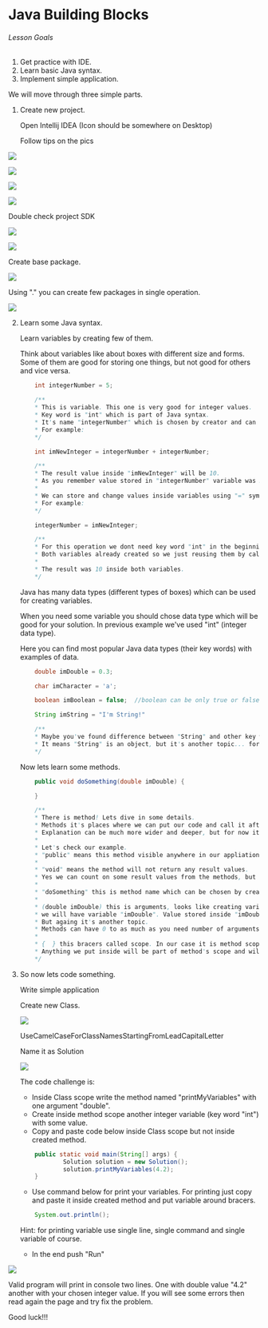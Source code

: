 # Java Building Blocks

###### Lesson Goals

1. Get practice with IDE.
2. Learn basic Java syntax.
3. Implement simple application.

We will move through three simple parts.

1. Create new project.

   Open Intellij IDEA (Icon should be somewhere on Desktop)

   Follow tips on the pics

![](https://github.com/akhambir/JavaBuildingBlocks/blob/master/resources/img/icon_1.png)

![](https://github.com/akhambir/JavaBuildingBlocks/blob/master/resources/img/icon_9.png)

![](https://github.com/akhambir/JavaBuildingBlocks/blob/master/resources/img/icon_10.png)

![](https://github.com/akhambir/JavaBuildingBlocks/blob/master/resources/img/icon_2.png)

Double check project SDK

![](https://github.com/akhambir/JavaBuildingBlocks/blob/master/resources/img/icon_7.png)

![](https://github.com/akhambir/JavaBuildingBlocks/blob/master/resources/img/icon_4.png)

Create base package.

![](https://github.com/akhambir/JavaBuildingBlocks/blob/master/resources/img/icon_8.png)

Using "." you can create few packages in single operation.

![](https://github.com/akhambir/JavaBuildingBlocks/blob/master/resources/img/icon_3.png)


2. Learn some Java syntax.

   Learn variables by creating few of them.

   Think about variables like about boxes with different size and forms.
   Some of them are good for storing one things, but not good for others and vice versa.

    ```java
        int integerNumber = 5;

        /**
        * This is variable. This one is very good for integer values.
        * Key word is "int" which is part of Java syntax.
        * It's name "integerNumber" which is chosen by creator and can be user for calling it again
        * For example:
        */

        int imNewInteger = integerNumber + integerNumber;

        /**
        * The result value inside "imNewInteger" will be 10.
        * As you remember value stored in "integerNumber" variable was 5.
        *
        * We can store and change values inside variables using "=" symbol.
        * For example:
        */

        integerNumber = imNewInteger;

        /**
        * For this operation we dont need key word "int" in the beginning of the string.
        * Both variables already created so we just reusing them by calling their names.
        *
        * The result was 10 inside both variables.
        */

    ```

    Java has many data types (different types of boxes) which can be used for creating variables.

    When you need some variable you should chose data type which will be good for your solution.
    In previous example we've used "int" (integer data type).

    Here you can find most popular Java data types (their key words) with examples of data.


    ```java
        double imDouble = 0.3;

        char imCharacter = 'a';

        boolean imBoolean = false;  //boolean can be only true or false

        String imString = "I'm String!"

        /**
        * Maybe you've found difference between "String" and other key words. Yes "String" starts from capital letter.
        * It means "String" is an object, but it's another topic... for now just keep it in mind.
        */
    ```

    Now lets learn some methods.

    ```java
        public void doSomething(double imDouble) {

        }

        /**
        * There is method! Lets dive in some details.
        * Methods it's places where we can put our code and call it after from some other part of the program.
        * Explanation can be much more wider and deeper, but for now it is enough.
        *
        * Let's check our example.
        * "public" means this method visible anywhere in our appliation
        *
        * "void" means the method will not return any result values.
        * Yes we can count on some result values from the methods, but today we skip it.
        *
        * "doSomething" this is method name which can be chosen by creator and should be very informative.
        *
        * (double imDouble) this is arguments, looks like creating variable. And yes inside method "doSomething"
        * we will have variable "imDouble". Value stored inside "imDouble" will be taken from calling place.
        * But againg it's another topic.
        * Methods can have 0 to as much as you need number of arguments, but if you put more then 3 it will looks ugly.
        *
        * {  } this bracers called scope. In our case it is method scope.
        * Anything we put inside will be part of method's scope and will be executed when the method will be called.
        */
    ```

3. So now lets code something.

    Write simple application

    Create new Class.

    ![](https://github.com/akhambir/JavaBuildingBlocks/blob/master/resources/img/icon_5.png)

    UseCamelCaseForClassNamesStartingFromLeadCapitalLetter

    Name it as Solution

    ![](https://github.com/akhambir/JavaBuildingBlocks/blob/master/resources/img/icon_6.png)

    The code challenge is:

    * Inside Class scope write the method named "printMyVariables" with one argument "double".
    * Create inside method scope another integer variable (key word "int") with some value.
    * Copy and paste code below inside Class scope but not inside created method.

    ```java
        public static void main(String[] args) {
                Solution solution = new Solution();
                solution.printMyVariables(4.2);
        }
    ```

    * Use command below for print your variables. For printing just copy and paste it inside created method
    and put variable around bracers.

    ```java
        System.out.println();
    ```

    Hint: for printing variable use single line, single command and single variable of course.

    * In the end push "Run"

![](https://github.com/akhambir/JavaBuildingBlocks/blob/master/resources/img/icon_11.png)



   Valid program will print in console two lines. One with double value "4.2" another with your chosen integer value.
   If you will see some errors then read again the page and try fix the problem.

   Good luck!!!